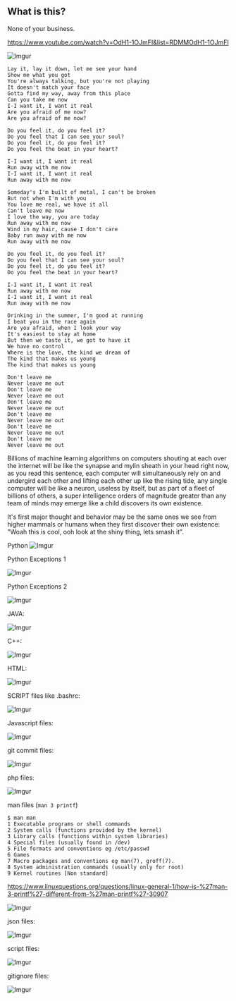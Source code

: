 What is this?
---------
None of your business.


https://www.youtube.com/watch?v=OdH1-1OJmFI&list=RDMMOdH1-1OJmFI

![Imgur](https://i.imgur.com/g1aiyXi.jpg)

    Lay it, lay it down, let me see your hand
    Show me what you got
    You're always talking, but you're not playing
    It doesn't match your face
    Gotta find my way, away from this place
    Can you take me now
    I-I want it, I want it real
    Are you afraid of me now?
    Are you afraid of me now?

    Do you feel it, do you feel it?
    Do you feel that I can see your soul?
    Do you feel it, do you feel it?
    Do you feel the beat in your heart?

    I-I want it, I want it real
    Run away with me now
    I-I want it, I want it real
    Run away with me now

    Someday's I'm built of metal, I can't be broken
    But not when I'm with you
    You love me real, we have it all
    Can't leave me now
    I love the way, you are today
    Run away with me now
    Wind in my hair, cause I don't care
    Baby run away with me now
    Run away with me now

    Do you feel it, do you feel it?
    Do you feel that I can see your soul?
    Do you feel it, do you feel it?
    Do you feel the beat in your heart?

    I-I want it, I want it real
    Run away with me now
    I-I want it, I want it real
    Run away with me now

    Drinking in the summer, I'm good at running
    I beat you in the race again
    Are you afraid, when I look your way
    It's easiest to stay at home
    But then we taste it, we got to have it
    We have no control
    Where is the love, the kind we dream of
    The kind that makes us young
    The kind that makes us young

    Don't leave me
    Never leave me out
    Don't leave me
    Never leave me out
    Don't leave me
    Never leave me out
    Don't leave me
    Never leave me out
    Don't leave me
    Never leave me out
    Don't leave me
    Never leave me out


Billions of machine learning algorithms on computers shouting at each over the internet will be like the synapse and mylin sheath in your head right now, as you read this sentence, each computer will simultaneously rely on and undergird each other and lifting each other up like the rising tide, any single computer will be like a neuron, useless by itself, but as part of a fleet of billions of others, a super intelligence orders of magnitude greater than any team of minds may emerge like a child discovers its own existence.

It's first major thought and behavior may be the same ones we see from higher mammals or humans when they first discover their own existence: "Woah this is cool, ooh look at the shiny thing, lets smash it".  



Python
![Imgur](http://i.imgur.com/SH1bNBR.png)

Python Exceptions 1

![Imgur](https://i.imgur.com/e4Zj7au.png)

Python Exceptions 2

![Imgur](https://i.imgur.com/au4LEJV.png)


JAVA:

![Imgur](http://i.imgur.com/d27fa1d.png)


C++:

![Imgur](https://i.imgur.com/yGgAGrj.png)


HTML:

![Imgur](http://i.imgur.com/hl2G0U8.png)

SCRIPT files like .bashrc:

![Imgur](http://i.imgur.com/kWPuoXe.png)

Javascript files:

![Imgur](http://i.imgur.com/1CIp26j.png)

git commit files:

![Imgur](http://i.imgur.com/xhrgFWQ.jpg)

php files:

![Imgur](http://i.imgur.com/EzfU9vl.png)

man files (`man 3 printf`)

    $ man man
    1 Executable programs or shell commands
    2 System calls (functions provided by the kernel)
    3 Library calls (functions within system libraries)
    4 Special files (usually found in /dev)
    5 File formats and conventions eg /etc/passwd
    6 Games
    7 Macro packages and conventions eg man(7), groff(7).
    8 System administration commands (usually only for root)
    9 Kernel routines [Non standard]

https://www.linuxquestions.org/questions/linux-general-1/how-is-%27man-3-printf%27-different-from-%27man-printf%27-30907


![Imgur](http://i.imgur.com/gpC5GK4.png)

json files:

![Imgur](https://i.imgur.com/7NTpWIT.png)

script files: 

![Imgur](https://i.imgur.com/m3J1z7L.png)

gitignore files: 

![Imgur](https://i.imgur.com/tSwNdmo.png)



